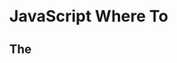 # JavaScript Where To

## The <script> Tag

In HTML, JavaScript code is inserted between `<script>` and `</script>` tags.

```html
<!DOCTYPE html>
<html>
  <body>
    <h1>JavaScript in Body</h1>

    <p id="demo"></p>

    <script>
      document.getElementById("demo").innerHTML = "My First JavaScript";
    </script>
  </body>
</html>
```

> Old JavaScript examples may use a type attribute:

```html
<script type="text/javascript"></script>
```

> The type attribute is not required. JavaScript is the default scripting language in HTML.

## JavaScript Functions and Events

A JavaScript `function` is a block of JavaScript code, that can be executed when "called" for.

For example, a function can be called when an **event** occurs, like when the user clicks a button.

> You will learn much more about functions and events in later chapters.

## JavaScript in <head> or <body>

You can place any number of scripts in an HTML document.

Scripts can be placed in the `<body>`, or in the `<head>` section of an HTML page, or in both.

## JavaScript in <head>

In this example, a JavaScript `function` is placed in the `<head>` section of an HTML page.

The function is invoked (called) when a button is clicked.

```html
<!DOCTYPE html>
<html>
  <head>
    <script>
      function myFunction() {
        document.getElementById("demo").innerHTML = "Paragraph changed";
      }
    </script>
  </head>
  <body>
    <h1>Demo JavaScript in Head</h1>

    <p id="demo">Demo JavaScript in Head</p>

    <button type="button" onclick="myFunction()">
      Try it
    </button>
  </body>
</html>
```

## JavaScript in <body>

In this example, a JavaScript `function` is placed in the `<body>` section of an HTML page.

The function is invoked (called) when a button is clicked:

```html
<!DOCTYPE html>
<html>
  <body>
    <h1>Demo JavaScript in Body</h1>

    <p id="demo">A paragraph</p>

    <button type="button" onclick="myFunction()">
      Try it
    </button>

    <script>
      function myFunction() {
        document.getElementById("demo").innerHTML = "Paragraph changed.";
      }
    </script>
  </body>
</html>
```

> Placing scripts at the bottom of the <body> element improves the display speed, because script interpretation slows down the display.

## External JavaScript

Scripts can also be placed in external files:

```javascript
function myFunction() {
  document.getElementById("demo").innerHTML = "Paragraph.";
}
```

External scripts are practical when the same code is used in many different web pages.

JavaScript files have the file extension **.js**

To use an external script, put the name of the script file in the `src` (source) attribute of a `<script>` tag:

```html
<!DOCTYPE html>
<html>
  <body>
    <h1>Demo External JavaScript</h1>

    <p id="demo">A Paragraph.</p>

    <button type="button" onclick="myFunction()">
      Try it
    </button>

    <p>This example links to "where_to.js".</p>
    <p>(myFunction is stored in "where_to.js")</p>

    <script src="where_to.js"></script>
  </body>
</html>
```

You can place an external script reference in `<head>` or `<body>` as you like.

The script will behave as if it was located exactly where the `<script>` tag is located.

> External script cannot contain `<script>` tags.

## External JavaScript Advantages

Placing scripts in external files has some advantages:

* It separates HTML and code
* It makes HTML and JavaScript easier to read and maintain
* Cached JavaScript files can speed up page loads

To add several script files to one page - use several script tags:

```html
<script src="myScript1.js"></script>
<script src="myScript2.js"></script>
```

## External References

An external script can be referenced in 3 different ways:

* With a full URL (a full web address)
* With a file path (like /js/)
* Without any path

This example uses a **full URL** to link to myScript.js:

```html
<!DOCTYPE html>
<html>
  <body>
    <h1>External JavaScript</h1>

    <p id="demo">A Paragraph.</p>

    <button type="button" onclick="myFunction()">
      Click Me
    </button>

    <p>This example uses a full web URL to link to "myScript.js".</p>

    <p>(myFunction is stored in "myScript.js")</p>

    <script src="https://www.w3schools.com/js/myScript.js"></script>
  </body>
</html>
```

This example uses a **file path** to link to where_to.js:

```html
<!DOCTYPE html>
<html>
  <body>
    <h1>External JavaScript</h1>

    <p id="demo">A Paragraph.</p>

    <button type="button" onclick="myFunction()">
      Try it
    </button>

    <p>This example uses a file path to link to "where_to.js".</p>

    <p>(myFunction is stored in "where_to.js")</p>

    <script src="./where_to.js"></script>
  </body>
</html>
```

This example uses no path to link to where_to.js:

```html
<!DOCTYPE html>
<html>
  <body>
    <h1>Demo External JavaScript</h1>

    <p id="demo">A Paragraph.</p>

    <button type="button" onclick="myFunction()">
      Try it
    </button>

    <p>This example links to "where_to.js".</p>

    <p>(myFunction is stored in where_to.js)</p>

    <script src="where_to.js"></script>
  </body>
</html>
```

> You can read more about file paths in the chapter [HTML File Paths](https://www.w3schools.com/html/html_filepaths.asp).